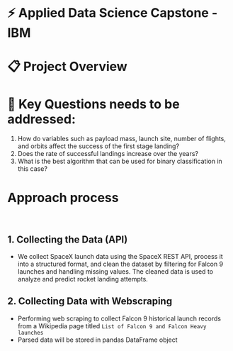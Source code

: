 # :zap: Applied Data Science Capstone - IBM

# :clipboard: Project Overview

# :dart: Key Questions needs to be addressed:
1. How do variables such as payload mass, launch site, number of flights, and orbits affect the success of the first stage landing?
2. Does the rate of successful landings increase over the years?
3. What is the best algorithm that can be used for binary classification in this case?

# Approach process
<br/>

## 1. Collecting the Data (API) 
 - We collect SpaceX launch data using the SpaceX REST API, process it into a structured format, and clean the dataset by filtering for Falcon 9 launches and handling missing values. The cleaned data is used to analyze and predict rocket landing attempts.

## 2. Collecting Data with Webscraping
-  Performing web scraping to collect Falcon 9 historical launch records from a Wikipedia page titled `List of Falcon 9 and Falcon Heavy launches`
-  Parsed data will be stored in pandas DataFrame object
  

